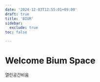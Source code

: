 ```yaml
---
date: '2024-12-03T12:55:01+09:00'
draft: true
title: 'BIUM'
sidebar:
  exclude: true
toc: false

---
```

# Welcome Bium Space
열린공간비움